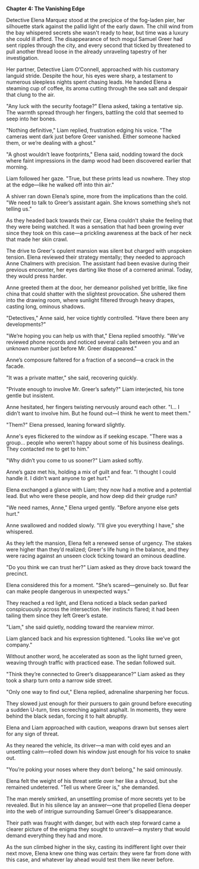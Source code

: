 **Chapter 4: The Vanishing Edge**

Detective Elena Marquez stood at the precipice of the fog-laden pier, her silhouette stark against the pallid light of the early dawn. The chill wind from the bay whispered secrets she wasn't ready to hear, but time was a luxury she could ill afford. The disappearance of tech mogul Samuel Greer had sent ripples through the city, and every second that ticked by threatened to pull another thread loose in the already unraveling tapestry of her investigation.

Her partner, Detective Liam O’Connell, approached with his customary languid stride. Despite the hour, his eyes were sharp, a testament to numerous sleepless nights spent chasing leads. He handed Elena a steaming cup of coffee, its aroma cutting through the sea salt and despair that clung to the air.

"Any luck with the security footage?" Elena asked, taking a tentative sip. The warmth spread through her fingers, battling the cold that seemed to seep into her bones.

"Nothing definitive," Liam replied, frustration edging his voice. "The cameras went dark just before Greer vanished. Either someone hacked them, or we’re dealing with a ghost."

"A ghost wouldn’t leave footprints," Elena said, nodding toward the dock where faint impressions in the damp wood had been discovered earlier that morning.

Liam followed her gaze. "True, but these prints lead us nowhere. They stop at the edge—like he walked off into thin air."

A shiver ran down Elena’s spine, more from the implications than the cold. "We need to talk to Greer’s assistant again. She knows something she’s not telling us."

As they headed back towards their car, Elena couldn't shake the feeling that they were being watched. It was a sensation that had been growing ever since they took on this case—a prickling awareness at the back of her neck that made her skin crawl.

The drive to Greer's opulent mansion was silent but charged with unspoken tension. Elena reviewed their strategy mentally; they needed to approach Anne Chalmers with precision. The assistant had been evasive during their previous encounter, her eyes darting like those of a cornered animal. Today, they would press harder.

Anne greeted them at the door, her demeanor polished yet brittle, like fine china that could shatter with the slightest provocation. She ushered them into the drawing room, where sunlight filtered through heavy drapes, casting long, ominous shadows.

"Detectives," Anne said, her voice tightly controlled. "Have there been any developments?"

"We’re hoping you can help us with that," Elena replied smoothly. "We’ve reviewed phone records and noticed several calls between you and an unknown number just before Mr. Greer disappeared."

Anne’s composure faltered for a fraction of a second—a crack in the facade.

"It was a private matter," she said, recovering quickly.

"Private enough to involve Mr. Greer’s safety?" Liam interjected, his tone gentle but insistent.

Anne hesitated, her fingers twisting nervously around each other. "I... I didn’t want to involve him. But he found out—I think he went to meet them."

"Them?" Elena pressed, leaning forward slightly.

Anne's eyes flickered to the window as if seeking escape. "There was a group... people who weren’t happy about some of his business dealings. They contacted me to get to him."

"Why didn’t you come to us sooner?" Liam asked softly.

Anne’s gaze met his, holding a mix of guilt and fear. "I thought I could handle it. I didn’t want anyone to get hurt."

Elena exchanged a glance with Liam; they now had a motive and a potential lead. But who were these people, and how deep did their grudge run?

"We need names, Anne," Elena urged gently. "Before anyone else gets hurt."

Anne swallowed and nodded slowly. "I’ll give you everything I have," she whispered.

As they left the mansion, Elena felt a renewed sense of urgency. The stakes were higher than they’d realized; Greer's life hung in the balance, and they were racing against an unseen clock ticking toward an ominous deadline.

"Do you think we can trust her?" Liam asked as they drove back toward the precinct.

Elena considered this for a moment. "She’s scared—genuinely so. But fear can make people dangerous in unexpected ways."

They reached a red light, and Elena noticed a black sedan parked conspicuously across the intersection. Her instincts flared; it had been tailing them since they left Greer’s estate.

"Liam," she said quietly, nodding toward the rearview mirror.

Liam glanced back and his expression tightened. "Looks like we’ve got company."

Without another word, he accelerated as soon as the light turned green, weaving through traffic with practiced ease. The sedan followed suit.

"Think they’re connected to Greer’s disappearance?" Liam asked as they took a sharp turn onto a narrow side street.

"Only one way to find out," Elena replied, adrenaline sharpening her focus.

They slowed just enough for their pursuers to gain ground before executing a sudden U-turn, tires screeching against asphalt. In moments, they were behind the black sedan, forcing it to halt abruptly.

Elena and Liam approached with caution, weapons drawn but senses alert for any sign of threat.

As they neared the vehicle, its driver—a man with cold eyes and an unsettling calm—rolled down his window just enough for his voice to snake out.

"You’re poking your noses where they don’t belong," he said ominously.

Elena felt the weight of his threat settle over her like a shroud, but she remained undeterred. "Tell us where Greer is," she demanded.

The man merely smirked, an unsettling promise of more secrets yet to be revealed. But in his silence lay an answer—one that propelled Elena deeper into the web of intrigue surrounding Samuel Greer's disappearance.

Their path was fraught with danger, but with each step forward came a clearer picture of the enigma they sought to unravel—a mystery that would demand everything they had and more.

As the sun climbed higher in the sky, casting its indifferent light over their next move, Elena knew one thing was certain: they were far from done with this case, and whatever lay ahead would test them like never before.